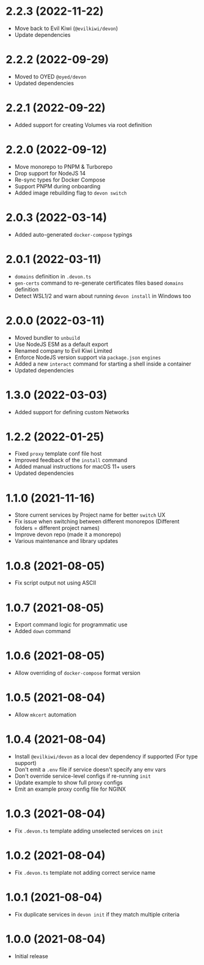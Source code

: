 # 2.2.3 (2022-11-22)

- Move back to Evil Kiwi (`@evilkiwi/devon`)
- Update dependencies

# 2.2.2 (2022-09-29)

- Moved to OYED `@oyed/devon`
- Updated dependencies

# 2.2.1 (2022-09-22)

- Added support for creating Volumes via root definition

# 2.2.0 (2022-09-12)

- Move monorepo to PNPM & Turborepo
- Drop support for NodeJS 14
- Re-sync types for Docker Compose
- Support PNPM during onboarding
- Added image rebuilding flag to `devon switch`

# 2.0.3 (2022-03-14)

- Added auto-generated `docker-compose` typings

# 2.0.1 (2022-03-11)

- `domains` definition in `.devon.ts`
- `gen-certs` command to re-generate certificates files based `domains` definition
- Detect WSL1/2 and warn about running `devon install` in Windows too

# 2.0.0 (2022-03-11)

- Moved bundler to `unbuild`
- Use NodeJS ESM as a default export
- Renamed company to Evil Kiwi Limited
- Enforce NodeJS version support via `package.json` `engines`
- Added a new `interact` command for starting a shell inside a container
- Updated dependencies

# 1.3.0 (2022-03-03)

- Added support for defining custom Networks

# 1.2.2 (2022-01-25)

- Fixed `proxy` template conf file host
- Improved feedback of the `install` command
- Added manual instructions for macOS 11+ users
- Updated dependencies

# 1.1.0 (2021-11-16)

- Store current services by Project name for better `switch` UX
- Fix issue when switching between different monorepos (Different folders = different project names)
- Improve devon repo (made it a monorepo)
- Various maintenance and library updates

# 1.0.8 (2021-08-05)

- Fix script output not using ASCII

# 1.0.7 (2021-08-05)

- Export command logic for programmatic use
- Added `down` command

# 1.0.6 (2021-08-05)

- Allow overriding of `docker-compose` format version

# 1.0.5 (2021-08-04)

- Allow `mkcert` automation

# 1.0.4 (2021-08-04)

- Install `@evilkiwi/devon` as a local dev dependency if supported (For type support)
- Don't emit a `.env` file if service doesn't specify any env vars
- Don't override service-level configs if re-running `init`
- Update example to show full proxy configs
- Emit an example proxy config file for NGINX

# 1.0.3 (2021-08-04)

- Fix `.devon.ts` template adding unselected services on `init`

# 1.0.2 (2021-08-04)

- Fix `.devon.ts` template not adding correct service name

# 1.0.1 (2021-08-04)

- Fix duplicate services in `devon init` if they match multiple criteria

# 1.0.0 (2021-08-04)

- Initial release
